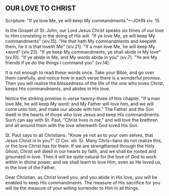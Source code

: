 ## OUR LOVE TO CHRIST ##

Scripture: "If ye love Me, ye will keep My commandments."—JOHN xiv. 15.



In the Gospel of St. John, our Lord Jesus Christ speaks six times of our love to Him consisting in the doing of His will. "If ye love Me, ye will keep My commandments" (xiv.15). "He that hath My commandments and keepeth them, he it is that loveth Me" (xiv.21). "If a man love Me, he will keep My •word" (xiv.23). "If ye keep My commandments, ye shall abide in My love" (xv.10). "If ye abide in Me, and My words abide in you" (xv.7). "Ye are My friends if ye do the things I command you" (xv.14).



It is not enough to read these words once. Take your Bible, and go over them carefully, and notice how in each verse there is a wonderful promise. Then you will realize the blessedness of the life of the one who loves Christ, keeps His commandments, and abides in His love.



Notice the striking promise in verse twenty-three of this chapter. "If a man love Me, he will keep My word: and My Father will love him, and we will come unto him, and make our abode with him." The Father and the Son dwell in the hearts of those who love Jesus and keep His commandments. Such can say with St. Paul, "Christ lives in me," and will love the brethren and all around them with the love wherewith God loved His Son.



St. Paul says to all Christians: "Know ye not as to your own selves, that Jesus Christ is in you?" (2 Cor. xiii. 5). Many Chris¬tians do not realize this, or the love Christ has for them. If we are strengthened through the Holy Ghost, Christ will dwell in our hearts by faith, and we shall be rooted and grounded in love. Then it will be quite natural for the love of God to work within in divine power, and we shall learn to love Him, even as He loved us, in the love of the Father.



Dear Christian, as Christ loved you, and you abide in His love, you will be enabled to keep His commandments. The measure of His sacrifice for you will be the measure of your willing surrender to Him in all things.

